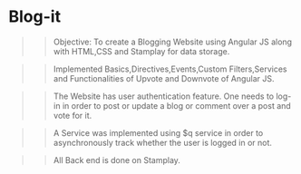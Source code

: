 # Blog-it
>>Objective: To create a Blogging Website using Angular JS along with HTML,CSS and Stamplay for data storage.

>>Implemented Basics,Directives,Events,Custom Filters,Services and Functionalities of Upvote and Downvote of Angular JS.

>>The Website has user authentication feature. One needs to log-in in order to post or update a blog or comment over a post and vote for it.

>>A Service was implemented using \$q service in order to asynchronously track whether the user is logged in or not.

>>All Back end is done on Stamplay.